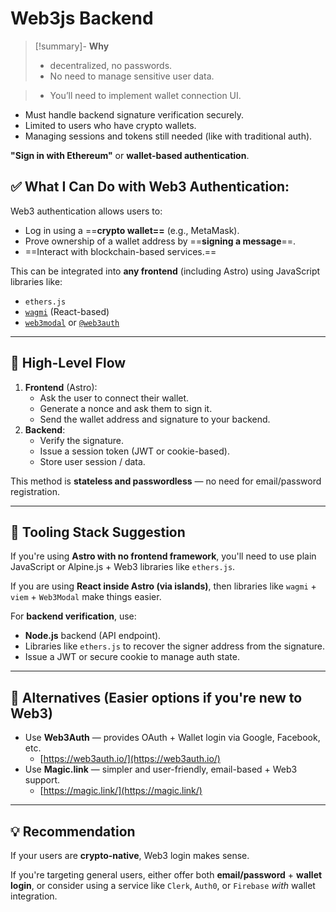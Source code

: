 # Web3js Backend 
 > [!summary]- **Why**
 > -  decentralized, no passwords.
>- No need to manage sensitive user data.

> - You’ll need to implement wallet connection UI.
- Must handle backend signature verification securely.
- Limited to users who have crypto wallets.
- Managing sessions and tokens still needed (like with traditional auth).


 **"Sign in with Ethereum"** or **wallet-based authentication**. 



## ✅ What I Can Do with Web3 Authentication:

Web3 authentication allows users to:

- Log in using a ==**crypto wallet==** (e.g., MetaMask).
- Prove ownership of a wallet address by ==**signing a message**==.
- ==Interact with blockchain-based services.==

This can be integrated into **any frontend** (including Astro) using JavaScript libraries like:

- `ethers.js`
- [`wagmi`](https://wagmi.sh/) (React-based)
- [`web3modal`](https://github.com/Web3Modal/web3modal) or [`@web3auth`](https://web3auth.io/)

---

## 🧩 High-Level Flow

1. **Frontend** (Astro):
	- Ask the user to connect their wallet.
	- Generate a nonce and ask them to sign it.
	- Send the wallet address and signature to your backend.
2. **Backend**:
	- Verify the signature.
	- Issue a session token (JWT or cookie-based).
	- Store user session / data.

This method is **stateless and passwordless** — no need for email/password registration.

---

## 🔧 Tooling Stack Suggestion

If you're using **Astro with no frontend framework**, you'll need to use plain JavaScript or Alpine.js + Web3 libraries like `ethers.js`.

If you are using **React inside Astro (via islands)**, then libraries like `wagmi` + `viem` + `Web3Modal` make things easier.

For **backend verification**, use:

- **Node.js** backend (API endpoint).
- Libraries like `ethers.js` to recover the signer address from the signature.
- Issue a JWT or secure cookie to manage auth state.

---

## 🧠 Alternatives (Easier options if you're new to Web3)

- Use **Web3Auth** — provides OAuth + Wallet login via Google, Facebook, etc.
	- [https://web3auth.io/](https://web3auth.io/)
- Use **Magic.link** — simpler and user-friendly, email-based + Web3 support.
	- [https://magic.link/](https://magic.link/)

---

## 💡 Recommendation

If your users are **crypto-native**, Web3 login makes sense.

If you're targeting general users, either offer both **email/password** + **wallet login**, or consider using a service like `Clerk`, `Auth0`, or `Firebase` *with* wallet integration.

